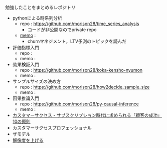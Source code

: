 勉強したことをまとめるレポジトリ

- pythonによる時系列分析
    - repo : https://github.com/morison28/time_series_analysis
        - コードが非公開なのでprivate repo
    - [memo](./memo/py_time_series_analysis.md) : 
        - churnマネジメント，LTV予測のトピックを読んだ
- 評価指標入門
    - repo : 
    - memo :
- 効果検証入門
    - repo : https://github.com/morison28/koka-kensho-nyumon
    - memo : 
- サンプルサイズの決め方
    - repo : https://github.com/morison28/how2decide_sample_size
    - memo : 
- 因果推論入門
    - repo : https://github.com/morison28/py-causal-inference
    - memo : 
- [カスタマーサクセス - サブスクリプション時代に求められる「顧客の成功」10の原則](./memo/cs_10.md)
- カスタマーサクセスプロフェッショナル
- ザモデル
- [解像度を上げる](./memo/kaizodo_wo_ageru/kaizodo_wo_ageru.md)